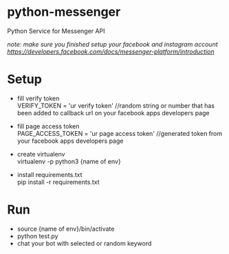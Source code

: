 # python-messenger
Python Service for Messenger API

*note: make sure you finished setup your facebook and instagram account <br>
https://developers.facebook.com/docs/messenger-platform/introduction*

# Setup

- fill verify token <br>
  VERIFY_TOKEN = 'ur verify token' //random string or number that has been added to callback url on your facebook apps developers page
  
- fill page access token <br>
  PAGE_ACCESS_TOKEN = 'ur page access token' //generated token from your facebook apps developers page
  
- create virtualenv <br>
virtualenv -p python3 {name of env}

- install requirements.txt <br>
pip install -r requirements.txt 

# Run
- source {name of env}/bin/activate
- python test.py
- chat your bot with selected or random keyword
